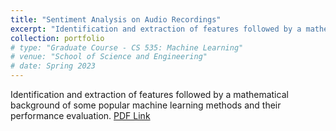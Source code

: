 ```yaml
---
title: "Sentiment Analysis on Audio Recordings"
excerpt: "Identification and extraction of features followed by a mathematical background of some popular machine learning methods and their performance evaluation."
collection: portfolio
# type: "Graduate Course - CS 535: Machine Learning"
# venue: "School of Science and Engineering"
# date: Spring 2023
---
```


Identification and extraction of features followed by a mathematical background of some popular machine learning methods and their performance evaluation. [PDF Link](https://drive.google.com/file/d/1oFGhrW1ZZqHwuc3eh6q7prG9R0MhQD-c/view?usp=sharing)
